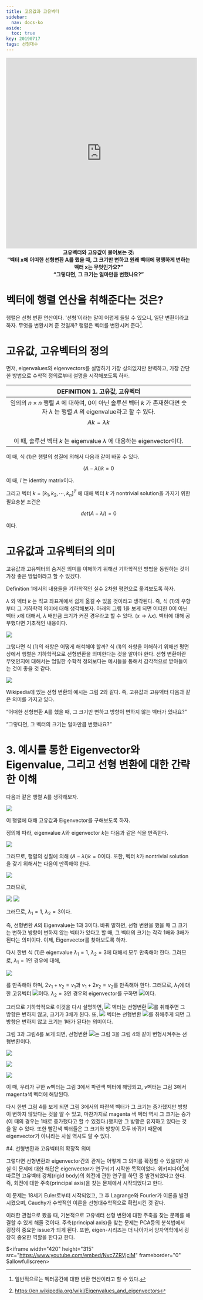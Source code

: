 ```yaml
---
title: 고유값과 고유벡터
sidebar:
  nav: docs-ko
aside:
  toc: true
key: 20190717
tags: 선형대수
---
```



<p align="center"><iframe  src="https://angeloyeo.github.io/p5/eigshow/" width="520" height = "520" frameborder="0"></iframe>
<br>
<b>
고유벡터와 고유값이 물어보는 것:
<br>
“벡터 x에 어떠한 선형변환 A를 했을 때, 그 크기만 변하고 원래 벡터에 평행하게 변하는 벡터 x는 무엇인가요?”
<br>
“그렇다면, 그 크기는 얼마만큼 변했나요?”
</b>
</p>


# 벡터에 행렬 연산을 취해준다는 것은?

행렬은 선형 변환 연산이다. '선형'이라는 말이 어렵게 들릴 수 있으니, 일단 변환이라고 하자. 무엇을 변환시켜 준 것일까? 행렬은 벡터를 변환시켜 준다[^1].

# 고유값, 고유벡터의 정의

먼저, eigenvalues와 eigenvectors를 설명하기 가장 성의없지만 완벽하고, 가장 간단한 방법으로 수학적 정의로부터 설명을 시작해보도록 하자.


| DEFINITION 1. 고유값, 고유벡터 |
| --------- |
| <center>임의의 $n\times n$ 행렬 $A$ 에 대하여, 0이 아닌 솔루션 벡터 $k$ 가 존재한다면 숫자 $\lambda$ 는 행렬 $A$ 의 eigenvalue라고 할 수 있다.<br>$$Ak=\lambda k$$<br>이 때, 솔루션 벡터 $k$ 는 eigenvalue $\lambda$ 에 대응하는 eigenvector이다.</center>|


이 때, 식 (1)은 행렬의 성질에 의해서 다음과 같이 바꿀 수 있다.

$$(A-\lambda I)k=0$$

이 때, $I$ 는 identity matrix이다.

그리고 벡터 $k=[k_1,k_2,\cdots,k_n]^T$ 에 대해 벡터 $k$ 가 nontrivial solution을 가지기 위한 필요충분 조건은 

$$det(A-\lambda I)=0$$

이다.

# 고유값과 고유벡터의 의미

고유값과 고유벡터의 숨겨진 의미를 이해하기 위해선 기하학적인 방법을 동원하는 것이 가장 좋은 방법이라고 할 수 있겠다. 

Definition 1에서의 내용들을 기하학적인 실수 2차원 평면으로 옮겨보도록 하자. 

$\lambda$ 와 벡터 $k$ 는 직교 좌표계에서 쉽게 옮길 수 있을 것이라고 생각된다. 즉, 식 (1)의 우항부터 그 기하학적 의미에 대해 생각해보자. 아래의 그림 1을 보게 되면 어떠한 0이 아닌 벡터 $x$에 대해서, $\lambda$ 배만큼 크기가 커진 경우라고 할 수 있다. ($x\rightarrow \lambda x$). 벡터에 대해 공부했다면 기초적인 내용이다. 

![](https://wikidocs.net/images/page/4050/20160201_104311.png)

그렇다면 식 (1)의 좌항은 어떻게 해석해야 할까? 식 (1)의 좌항을 이해하기 위해선 평면상에서 행렬은 기하학적으로 선형변환을 의미한다는 것을 알아야 한다. 선형 변환이란 무엇인지에 대해서는 엄밀한 수학적 정의보다는 예시들을 통해서 감각적으로 받아들이는 것이 좋을 것 같다. 

![](https://wikidocs.net/images/page/4050/20160201_104416.png)

Wikipedia에 있는 선형 변환의 예시는 그림 2와 같다. 즉, 고유값과 고유벡터 다음과 같은 의미를 가지고 있다.



“어떠한 선형변환 A를 했을 때, 그 크기만 변하고 방향이 변하지 않는 벡터가 있나요?”

“그렇다면, 그 벡터의 크기는 얼마만큼 변했나요?”




# 3. 예시를 통한 Eigenvector와 Eigenvalue, 그리고 선형 변환에 대한 간략한 이해

다음과 같은 행렬 A를 생각해보자.



![](https://wikidocs.net/images/page/4050/20160201_114243.png)



이 행렬에 대해 고유값과 Eigenvector를 구해보도록 하자.

정의에 따라, eigenvalue $\lambda$와 eigenvector $k$는 다음과 같은 식을 만족한다.

<img src="http://bit.ly/1QRAN6t">

그러므로, 행렬의 성질에 의해 $(A-\lambda I)k=0$이다. 또한, 벡터 $k$가 nontrivial solution을 갖기 위해서는 다음이 만족해야 한다. 

<img src="http://bit.ly/1VAuYcN">

그러므로,


<img src="http://bit.ly/1QRAXLb">

<img src="http://bit.ly/1QRB2hV">



그러므로, $\lambda_1=1$, $\lambda_2=3$이다.

즉, 선형변환 $A$의 Eigenvalue는 1과 3이다. 바꿔 말하면, 선형 변환을 했을 때 그 크기는 변하고 방향이 변하지 않는 벡터가 있다고 할 때, 그 벡터의 크기는 각각 1배와 3배가 된다는 의미이다. 이제, Eigenvector를 찾아보도록 하자.

 다시 한번 식 (1)은 eigenvalue $\lambda_1=1$, $\lambda_2=3$에 대해서 모두 만족해야 한다. 그러므로, $\lambda_1=1$인 경우에 대해,


<img src="http://bit.ly/1VAvnMx">



를 만족해야 하며, $2v_1+v_2=v_1$과 $v_1+2v_2=v_2$를 만족해야 한다. 그러므로, $\lambda_1$에 대한 고유벡터 <img src="http://bit.ly/1QRBk8s">이다. $\lambda_2=3$인 경우의 eigenvector를 구하면 <img src="http://bit.ly/1QRBm00">이다.

 그러므로 기하학적으로 이것을 다시 설명하면, <img src="http://bit.ly/1VAvHL5"> 벡터는 선형변환 <img src="http://bit.ly/1QRBuwB">를 취해주면 그 방향은 변하지 않고, 크기가 3배가 된다. 또, <img src="http://bit.ly/1VAvR5h"> 벡터는 선형변환 <img src="http://bit.ly/1QRBuwB">를 취해주게 되면 그 방향은 변하지 않고 크기는 1배가 된다는 의미이다.

 그림 3과 그림4를 보게 되면, 선형변환 <img src="http://bit.ly/1QRBuwB">는 그림 3을 그림 4와 같이 변형시켜주는 선형변환이다. 


![](https://wikidocs.net/images/page/4050/20160201_113644.png)

![](https://wikidocs.net/images/page/4050/20160201_113713.png)

![](https://upload.wikimedia.org/wikipedia/commons/0/06/Eigenvectors.gif)


이 때, 우리가 구한 $w$벡터는 그림 3에서 파란색 벡터에 해당되고, $v$벡터는 그림 3에서 magenta색 벡터에 해당된다. 

다시 한번 그림 4를 보게 되면 그림 3에서의 파란색 벡터가 그 크기는 증가했지만 방향이 변하지 않았다는 것을 알 수 있고, 마찬가지로 magenta 색 벡터 역시 그 크기는 증가(이 때의 경우는 1배로 증가했다고 할 수 있겠다.)했지만 그 방향은 유지하고 있다는 것을 알 수 있다. 또한 빨간색 벡터들은 그 크기와 방향이 모두 바뀌기 때문에 eigenvector가 아니라는 사실 역시도 알 수 있다.

#4. 선형변환과 고유벡터의 확장적 의미

그렇다면 선형변환과 eigenvector간의 관계는 어떻게 그 의미를 확장할 수 있을까? 사실 이 문제에 대한 해답은 eigenvector가 연구되기 시작한 목적이었다. 위키피다아[^2]에 따르면 고유벡터 강체(rigid body)의 회전에 관한 연구를 하던 중 발견되었다고 한다. 즉, 회전에 대한 주축(principal axis)을 찾는 문제에서 시작되었다고 한다. 

이 문제는 18세기 Euler로부터 시작되었고, 그 후 Lagrange와 Fourier가 이론을 발전시켰으며, Cauchy가 수학적인 이론을 선형대수학적으로 확립시킨 것 같다. 

이러한 관점으로 봤을 때, 기본적으로 고유벡터 선형 변환에 대한 주축을 찾는 문제를 해결할 수 있게 해줄 것이다. 주축(principal axis)을 찾는 문제는 PCA등의 분석법에서 굉장히 중요한 issue가 되게 된다.  또한, eigen-시리즈는 더 나아가서 양자역학에서 굉장히 중요한 역할을 한다고 한다.

$<iframe width="420" height="315" src="https://www.youtube.com/embed/Nvc7ZRVjciM" frameborder="0" $allowfullscreen></iframe>

[^1]: 일반적으로는 벡터공간에 대한 변환 연산이라고 할 수 있다.

[^2]: https://en.wikipedia.org/wiki/Eigenvalues_and_eigenvectors
